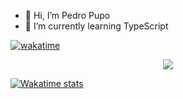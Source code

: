 - 👋 Hi, I’m Pedro Pupo
- 🌱 I’m currently learning TypeScript

[![wakatime](https://wakatime.com/badge/user/72e6d426-4052-4b25-b07e-a52553ac655e.svg)](https://wakatime.com/@72e6d426-4052-4b25-b07e-a52553ac655e)

<p align="center">

<img src ="https://github-readme-streak-stats.herokuapp.com?user=gitdangerous1000&theme=radical&hide_border=true&background=FFFFFF00">

[![Wakatime stats](https://github-readme-stats.vercel.app/api/wakatime?username=gitdangerous1000&layout=compact&langs_count=10&theme=radical&hide_border=true)](https://github.com/anuraghazra/github-readme-stats)
  
</div

</p>
